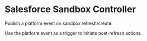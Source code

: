 # Salesforce Sandbox Controller

Publish a platform event on sandbox refresh/create.

Use the platform event as a trigger to initiate post-refresh actions. 